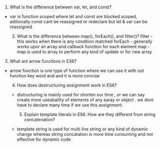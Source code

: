 1) What is the difference between var, let, and const?
- var is function scoped where let and const are blocked scoped, aditionally const cant be reassigned or redeclare but let & var can be reassigned

  2) What is the difference between map(), forEach(), and filter()?
filter - this works when there is any condition matched
forEach - generally works upor an array and callback function for each element
map - map is used to array to perform any kind of update or for new array

3) What are arrow functions in ES6?
- arrow function is one type of function where we can use it with out function key word and  and it is more concise

  4) How does destructuring assignment work in ES6?
   - distructuring is mainly used for shorten our time , or we can say create more useabaility of elements of any aaray or object . we dont have to declare many time if we use this assignment.
 
     5) Explain template literals in ES6. How are they different from string concatenation?
    - templete string is used for multi line string or any kind of dynamic change whereas  string concatation is more time consuming and not effective for dynamic code
